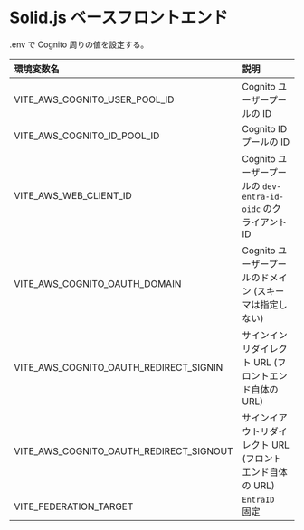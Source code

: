 # Solid.js ベースフロントエンド

.env で Cognito 周りの値を設定する。

| 環境変数名 | 説明 |
|:---------|:-----|
| VITE_AWS_COGNITO_USER_POOL_ID | Cognito ユーザープールの ID |
| VITE_AWS_COGNITO_ID_POOL_ID | Cognito ID プールの ID |
| VITE_AWS_WEB_CLIENT_ID | Cognito ユーザープールの `dev-entra-id-oidc` のクライアント ID |
| VITE_AWS_COGNITO_OAUTH_DOMAIN | Cognito ユーザープールのドメイン (スキーマは指定しない) |
| VITE_AWS_COGNITO_OAUTH_REDIRECT_SIGNIN | サインインリダイレクト URL (フロントエンド自体の URL) |
| VITE_AWS_COGNITO_OAUTH_REDIRECT_SIGNOUT | サインイアウトリダイレクト URL (フロントエンド自体の URL) |
| VITE_FEDERATION_TARGET | `EntraID ` 固定 |
